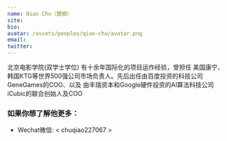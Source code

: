 ```yaml
---
name: Qiao Chu（楚翘）
site: 
bio: 
avatar: /assets/peoples/qiao-chu/avatar.png
email: 
twitter: 
---
```


北京电影学院(双学士学位) 有十余年国际化的项目运作经验，曾担任 美国康宁、韩国KTG等世界500强公司市场负责人。先后出任由百度投资的科技公司GeneGames的COO、以及 由丰瑞资本和Google硬件投资的AI算法科技公司iCubic的联合创始人及COO

### 如果你想了解他更多：


- Wechat微信: < chuqiao227067 >


